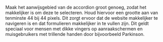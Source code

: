 <!-- @license CC0-1.0 -->

Maak het aanwijsgebied van de accordion groot genoeg, zodat het makkelijker is om deze te selecteren. Houd hiervoor een grootte aan van tenminste 44 bij 44 pixels.
Dit zorgt ervoor dat de website makkelijker te navigeren is en dat formulieren makkelijker in te vullen zijn. Dit geldt speciaal voor mensen met dikke vingers op aanraakschermen en muisgebruikers met trillende handen door bijvoorbeeld Parkinson.
